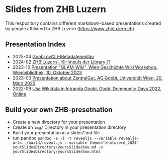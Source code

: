 # Slides from ZHB Luzern

This respository contains different markdown-based presentations created by people affiliated to ZHB Luzern (https://www.zhbluzern.ch).

## Presentation Index

* 2025-04 [Goobi pyCLI-Metadateneditor](2025_04_AG_Goobi)
* 2024-02 [ZHB Luzern - KI-Impuls der Library IT](2024_02_ZHB_LIT_KI-Impuls)
* 2023-10 [Presentation &#34;GLAM-Wiki&#34;, Wien Geschichte Wiki Workshop, Wienbibliothek, 10. Oktober 2023](2023_10_WGW_Workshop)
* 2023-03 [Presentation about ZentralGut. AG Goobi, Universität Wien, 20. März 2023](2023_03_AG_Goobi)
* 2022-09 [Use Wikidata in Intranda Goobi. Goobi Dommunity Days 2022, Online](2022_09_Goobi_Days_Wikidata)

## Build your own ZHB-presetnation

* Create a new directory for your presentation
* Create an `img/` Directory in your presentation directory
* Build your presentation in a slides*.md file
* run pandoc `pandoc -s -i -t revealjs --variable revealjs-url=../build/reveal.js --variable theme="zhbluzern_2024" yourSlidesDirectory/yoursSlideshow.md -o yourSlidesDirectory/yoursSlideshow.html`
